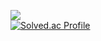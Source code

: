 <a href="https://www.instagram.com/d1mm1n1ng/" target="_blank"><img src="https://img.shields.io/badge/인스타그램-E4405F?style=for-the-badge&logo=file:///C:/Users/hong/Downloads/instagram.svg&logoColor=FFFFFF"/></a>
<br>
[![Solved.ac Profile](http://mazassumnida.wtf/api/v2/generate_badge?boj=ghdwlals0617)](https://solved.ac/ghdwlals0617/)

